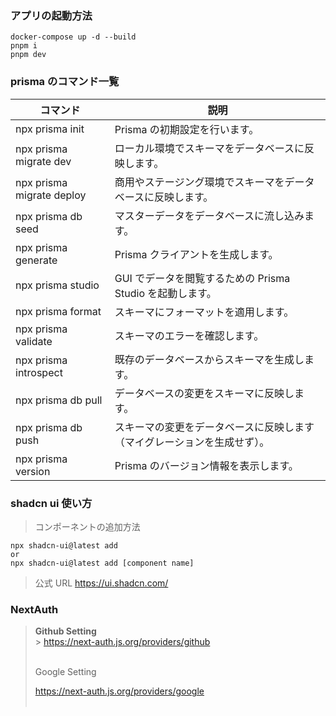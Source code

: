 ### アプリの起動方法

```
docker-compose up -d --build
pnpm i
pnpm dev
```

### prisma のコマンド一覧

| コマンド                  | 説明                                                                     |
| ------------------------- | ------------------------------------------------------------------------ |
| npx prisma init           | Prisma の初期設定を行います。                                            |
| npx prisma migrate dev    | ローカル環境でスキーマをデータベースに反映します。                       |
| npx prisma migrate deploy | 商用やステージング環境でスキーマをデータベースに反映します。             |
| npx prisma db seed        | マスターデータをデータベースに流し込みます。                             |
| npx prisma generate       | Prisma クライアントを生成します。                                        |
| npx prisma studio         | GUI でデータを閲覧するための Prisma Studio を起動します。                |
| npx prisma format         | スキーマにフォーマットを適用します。                                     |
| npx prisma validate       | スキーマのエラーを確認します。                                           |
| npx prisma introspect     | 既存のデータベースからスキーマを生成します。                             |
| npx prisma db pull        | データベースの変更をスキーマに反映します。                               |
| npx prisma db push        | スキーマの変更をデータベースに反映します（マイグレーションを生成せず）。 |
| npx prisma version        | Prisma のバージョン情報を表示します。                                    |

### shadcn ui 使い方

> コンポーネントの追加方法

```
npx shadcn-ui@latest add
or
npx shadcn-ui@latest add [component name]
```

> 公式 URL
> <a href="https://ui.shadcn.com/">https://ui.shadcn.com/</a>

### NextAuth

> <b>Github Setting</b><br /> > <a href="https://next-auth.js.org/providers/github">https://next-auth.js.org/providers/github</a><br /><br />
>
> <p>Google Setting</p>
> <a href="https://next-auth.js.org/providers/google">https://next-auth.js.org/providers/google</a><br /><br />
